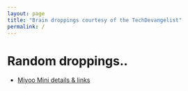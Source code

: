 ```yaml
---
layout: page
title: "Brain droppings courtesy of the TechDevangelist"
permalink: /
---
```

# Random droppings..
- [Miyoo Mini details & links](/miyoo-mini)

